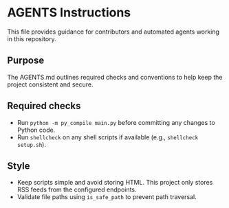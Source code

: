 # AGENTS Instructions

This file provides guidance for contributors and automated agents working in this repository.

## Purpose
The AGENTS.md outlines required checks and conventions to help keep the project consistent and secure.

## Required checks
- Run `python -m py_compile main.py` before committing any changes to Python code.
- Run `shellcheck` on any shell scripts if available (e.g., `shellcheck setup.sh`).

## Style
- Keep scripts simple and avoid storing HTML. This project only stores RSS feeds from the configured endpoints.
- Validate file paths using `is_safe_path` to prevent path traversal.
